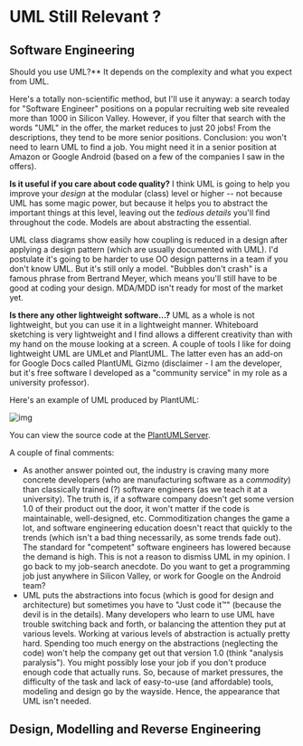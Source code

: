# UML Still Relevant ?

## Software Engineering 

Should you use UML?** It depends on the complexity and what you expect from UML.

Here's a totally non-scientific method, but I'll use it anyway: a search today for "Software Engineer" positions on a popular recruiting web site revealed more than 1000 in Silicon Valley. However, if you filter that search with the words "UML" in the offer, the market reduces to just 20 jobs! From the descriptions, they tend to be more senior positions. Conclusion: you won't need to learn UML to find a job. You might need it in a senior position at Amazon or Google Android (based on a few of the companies I saw in the offers).

**Is it useful if you care about code quality?** I think UML is going to help you improve your *design* at the modular (class) level or higher -- not because UML has some magic power, but because it helps you to abstract the important things at this level, leaving out the *tedious details* you'll find throughout the code. Models are about abstracting the essential.

UML class diagrams show easily how coupling is reduced in a design after applying a design pattern (which are usually documented with UML). I'd postulate it's going to be harder to use OO design patterns in a team if you don't know UML. But it's still only a model. "Bubbles don't crash" is a famous phrase from Bertrand Meyer, which means you'll still have to be good at coding your design. MDA/MDD isn't ready for most of the market yet.

**Is there any other lightweight software...?** UML as a whole is not lightweight, but you can use it in a lightweight manner. Whiteboard sketching is very lightweight and I find allows a different creativity than with my hand on the mouse looking at a screen. A couple of tools I like for doing lightweight UML are UMLet and PlantUML. The latter even has an add-on for Google Docs called PlantUML Gizmo (disclaimer - I am the developer, but it's free software I developed as a "community service" in my role as a university professor).

Here's an example of UML produced by PlantUML:

![img](https://qph.fs.quoracdn.net/main-qimg-c842a9fb02ba2fbed3a9df7577054761.webp)

You can view the source code at the [PlantUMLServer](http://www.plantuml.com/plantuml/form?url=JSun3eCm30NGcPpYNu0BC23HhSSmO4Y4SQeuhTJRrpH3AqKUxE_dJ98MxiTRdZ4WiaWEcYj3UAi3Qam6VuGj5QkuHi6Ef0ygTCBgMzXhIKjzdX9SwSVf4XtBHvDAskC_vSt8fL5jens_mqLFgVFxxnEXevRj5bAGMCRCM7bBocleiiBunOK4uXqBhEit_m40).

A couple of final comments:

- As another answer pointed out, the industry is craving many more concrete developers (who are manufacturing software as a *commodity*) than classically trained (?) software engineers (as we teach it at a university). The truth is, if a software company doesn't get some version 1.0 of their product out the door, it won't matter if the code is maintainable, well-designed, etc. Commoditization changes the game a lot, and software engineering education doesn't react that quickly to the trends (which isn't a bad thing necessarily, as some trends fade out). The standard for "competent" software engineers has lowered because the demand is high. This is not a reason to dismiss UML in my opinion. I go back to my job-search anecdote. Do you want to get a programming job just anywhere in Silicon Valley, or work for Google on the Android team?
- UML puts the abstractions into focus (which is good for design and architecture) but sometimes you have to "Just code it™" (because the devil is in the details). Many developers who learn to use UML have trouble switching back and forth, or balancing the attention they put at various levels. Working at various levels of abstraction is actually pretty hard. Spending too much energy on the abstractions (neglecting the code) won't help the company get out that version 1.0 (think "analysis paralysis"). You might possibly lose your job if you don't produce enough code that actually runs. So, because of market pressures, the difficulty of the task and lack of easy-to-use (and affordable) tools, modeling and design go by the wayside. Hence, the appearance that UML isn't needed.



## Design, Modelling and Reverse Engineering 